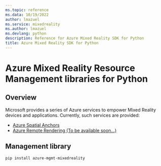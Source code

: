 ```yaml
---
ms.topic: reference
ms.data: 10/19/2022
author: lmazuel
ms.service: mixedreality
ms.author: lmazuel
ms.devlang: python
description: Reference for Azure Mixed Reality SDK for Python
title: Azure Mixed Reality SDK for Python
---
```

# Azure Mixed Reality Resource Management libraries for Python

## Overview

Microsoft provides a series of Azure services to empower Mixed Reality devices and applications. Currently, such services are provided:

* [Azure Spatial Anchors](https://azure.microsoft.com/en-us/services/spatial-anchors/)
* [Azure Remote Rendering (To be available soon...)](https://azure.microsoft.com/en-us/services/remote-rendering/)

## Management library
```bash
pip install azure-mgmt-mixedreality
```